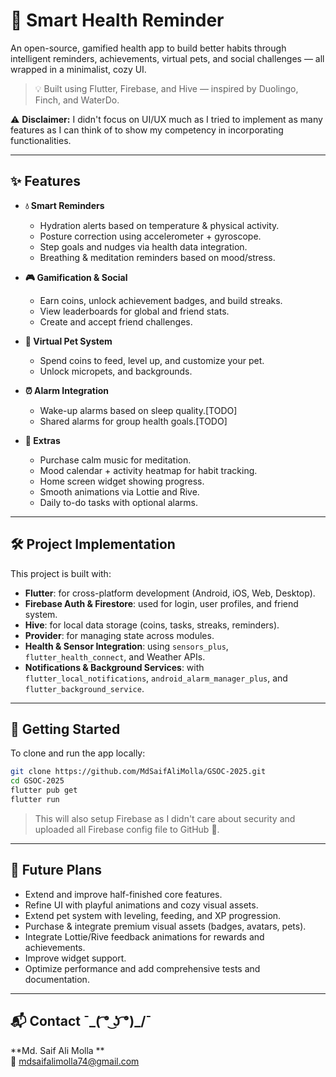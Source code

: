 
# 🌿 Smart Health Reminder

An open-source, gamified health app to build better habits through intelligent reminders, achievements, virtual pets, and social challenges — all wrapped in a minimalist, cozy UI.  

> 💡 Built using Flutter, Firebase, and Hive — inspired by Duolingo, Finch, and WaterDo.

  ⚠️ **Disclaimer:** I didn't focus on UI/UX much as I tried to implement as many features as I can think of to show my competency in incorporating functionalities.

---

## ✨ Features

- **💧 Smart Reminders**
  - Hydration alerts based on temperature & physical activity.
  - Posture correction using accelerometer + gyroscope.
  - Step goals and nudges via health data integration.
  - Breathing & meditation reminders based on mood/stress.

- **🎮 Gamification & Social**
  - Earn coins, unlock achievement badges, and build streaks.
  - View leaderboards for global and friend stats.
  - Create and accept friend challenges.

- **🐾 Virtual Pet System**
  - Spend coins to feed, level up, and customize your pet.
  - Unlock micropets, and backgrounds.

- **⏰ Alarm Integration**
  - Wake-up alarms based on sleep quality.[TODO]
  - Shared alarms for group health goals.[TODO]

- **📱 Extras**
  - Purchase calm music for meditation.
  - Mood calendar + activity heatmap for habit tracking.
  - Home screen widget showing progress.
  - Smooth animations via Lottie and Rive.
  - Daily to-do tasks with optional alarms.

---

## 🛠️ Project Implementation

This project is built with:

- **Flutter**: for cross-platform development (Android, iOS, Web, Desktop).
- **Firebase Auth & Firestore**: used for login, user profiles, and friend system.
- **Hive**: for local data storage (coins, tasks, streaks, reminders).
- **Provider**: for managing state across modules.
- **Health & Sensor Integration**: using `sensors_plus`, `flutter_health_connect`, and Weather APIs.
- **Notifications & Background Services**: with `flutter_local_notifications`, `android_alarm_manager_plus`, and `flutter_background_service`.

<!-- **Key Directories:**
- `lib/screens/`: UI screens like Home, Challenge, MoodCalendar, and more.
- `lib/widgets/`: custom widgets like daily task card, streak badge, virtual pet view.
- `lib/providers/`: logic for water tracking, streaks, posture detection, task updates.
- `lib/game/`: early prototype for a tile-map based pet game (abandoned in favor of current cozy theme).
- `assets/`: includes Lottie animations, icons, and Rive files for enhanced UX. -->

---

## 🚀 Getting Started

To clone and run the app locally:

```bash
git clone https://github.com/MdSaifAliMolla/GSOC-2025.git
cd GSOC-2025
flutter pub get
flutter run
```
> This will also setup Firebase as I didn't care about security and uploaded all Firebase config file to GitHub 😤.
--- 

## 🔮 Future Plans

- Extend and improve half-finished core features.
- Refine UI with playful animations and cozy visual assets.
- Extend pet system with leveling, feeding, and XP progression.
- Purchase & integrate premium visual assets (badges, avatars, pets).
- Integrate Lottie/Rive feedback animations for rewards and achievements.
- Improve widget support.
- Optimize performance and add comprehensive tests and documentation.

---

## 📬 Contact  ¯\_( ͡° ͜ʖ ͡°)_/¯

**Md. Saif Ali Molla **  
📧 mdsaifalimolla74@gmail.com  
